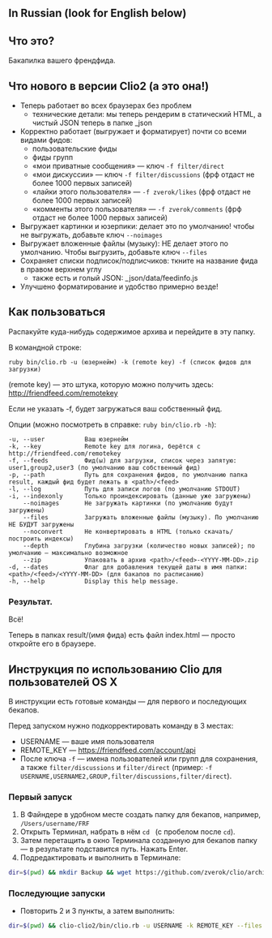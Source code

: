 In Russian (look for English below)
-----------------------------------

Что это?
--------

Бакапилка вашего френдфида.

Что нового в версии Clio2 (а это она!)
--------------------------------------

* Теперь работает во всех браузерах без проблем
  * технические детали: мы теперь рендерим в статический HTML, а чистый JSON теперь в папке _json
* Корректно работает (выгружает и форматирует) почти со всеми видами фидов:
  * пользовательские фиды
  * фиды групп
  * «мои приватные сообщения» — ключ `-f filter/direct`
  * «мои дискуссии» — ключ `-f filter/discussions` (фрф отдаст не более 1000 первых записей)
  * «лайки этого пользователя» — `-f zverok/likes` (фрф отдаст не более 1000 первых записей)
  * «комменты этого пользователя» — `-f zverok/comments` (фрф отдаст не более 1000 первых записей)
* Выгружает картинки и юзерпики: делает это по умолчанию! чтобы не выгружать, добавьте ключ `--noimages`
* Выгружает вложенные файлы (музыку): НЕ делает этого по умолчанию. Чтобы выгрузить, добавьте ключ `--files`
* Сохраняет списки подписок/подписчиков: ткните на название фида в правом верхнем углу
  * также есть и голый JSON: _json/data/feedinfo.js
* Улучшено форматирование и удобство примерно везде!


Как пользоваться
----------------

Распакуйте куда-нибудь содержимое архива и перейдите в эту папку.

В командной строке:

`ruby bin/clio.rb -u (юзернейм) -k (remote key) -f (список фидов для загрузки)`

(remote key) — это штука, которую можно получить здесь: http://friendfeed.com/remotekey

Если не указать -f, будет загружаться ваш собственный фид.

Опции (можно посмотреть в справке: `ruby bin/clio.rb -h`):

    -u, --user           Ваш юзернейм
    -k, --key            Remote key для логина, берётся с http://friendfeed.com/remotekey
    -f, --feeds          Фид(ы) для загрузки, список через запятую: user1,group2,user3 (по умолчанию ваш собственный фид)
    -p, --path           Путь для сохранения фидов, по умолчанию папка result, каждый фид будет лежать в <path>/<feed>
    -l, --log            Путь для записи логов (по умолчанию STDOUT)
    -i, --indexonly      Только проиндексировать (данные уже загружены)
        --noimages       Не загружать картинки (по умолчанию будут загружены)
        --files          Загружать вложенные файлы (музыку). По умолчанию НЕ БУДУТ загружены
        --noconvert      Не конвертировать в HTML (только скачать/построить индексы)
        --depth          Глубина загрузки (количество новых записей); по умолчанию — максимально возможное
        --zip            Упаковать в архив <path>/<feed>-<YYYY-MM-DD>.zip
    -d, --dates          Флаг для добавления текущей даты в имя папки: <path>/<feed>/<YYYY-MM-DD> (для бакапов по расписанию)
    -h, --help           Display this help message.

### Результат.

Всё!

Теперь в папках result/(имя фида) есть файл index.html —  просто откройте его в браузере.

Инструкция по использованию Clio для пользователей OS X
-------------------------------------------------------

В инструкции есть готовые команды — для первого и последующих бекапов.

Перед запуском нужно подкорректировать команду в 3 местах:

* USERNAME — ваше имя пользователя
* REMOTE_KEY — https://friendfeed.com/account/api
* После ключа `-f` — имена пользователей или групп для сохранения, а также `filter/discussions` и `filter/direct` (пример: `-f USERNAME,USERNAME2,GROUP,filter/discussions,filter/direct`).

### Первый запуск

1. В Файндере в удобном месте создать папку для бекапов, например, `/Users/username/FRF`
2. Открыть Терминал, набрать в нём `cd ` (с пробелом после `cd`).
3. Затем перетащить в окно Терминала созданную для бекапов папку — в результате подставится путь. Нажать Enter.
4. Подредактировать и выполнить в Терминале:

```bash
dir=$(pwd) && mkdir Backup && wget https://github.com/zverok/clio/archive/clio2.zip && unzip clio2.zip && clio-clio2/bin/clio.rb -u USERNAME -k REMOTE_KEY --files -p "$dir/Backup" -f ЧТО_СОХРАНЯТЬ
```

### Последующие запуски

* Повторить 2 и 3 пункты, а затем выполнить:

```bash
dir=$(pwd) && clio-clio2/bin/clio.rb -u USERNAME -k REMOTE_KEY --files -p "$dir/Backup" -f ЧТО_СОХРАНЯТЬ
```
